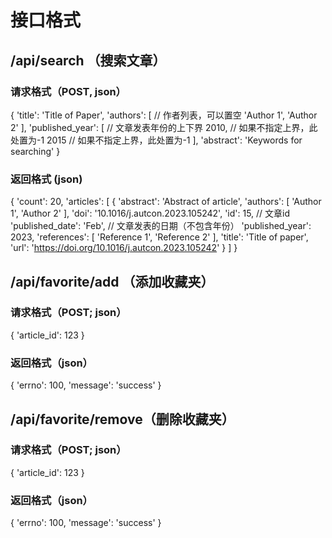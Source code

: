 # 接口格式

## /api/search （搜索文章）
### 请求格式（POST, json）
{
    'title': 'Title of Paper',
    'authors': [        //  作者列表，可以置空
        'Author 1',
        'Author 2'
    ],
    'published_year': [ // 文章发表年份的上下界
        2010,           // 如果不指定上界，此处置为-1
        2015            // 如果不指定上界，此处置为-1
    ],
    'abstract': 'Keywords for searching'
}

### 返回格式 (json)
{
    'count': 20,
    'articles': [
        {
            'abstract': 'Abstract of article',
            'authors': [
                'Author 1',
                'Author 2'
            ],
            'doi': '10.1016/j.autcon.2023.105242',
            'id': 15,                   // 文章id
            'published_date': 'Feb',    // 文章发表的日期（不包含年份）
            'published_year': 2023,
            'references': [
                'Reference 1',
                'Reference 2'
            ],
            'title': 'Title of paper',
            'url': 'https://doi.org/10.1016/j.autcon.2023.105242'
        }
    ]
}


## /api/favorite/add （添加收藏夹）
### 请求格式（POST; json）
{
    'article_id': 123
}

### 返回格式（json）
{
    'errno': 100,
    'message': 'success'
}


## /api/favorite/remove（删除收藏夹）
### 请求格式（POST; json）
{
    'article_id': 123
}

### 返回格式（json）
{
    'errno': 100,
    'message': 'success'
}
